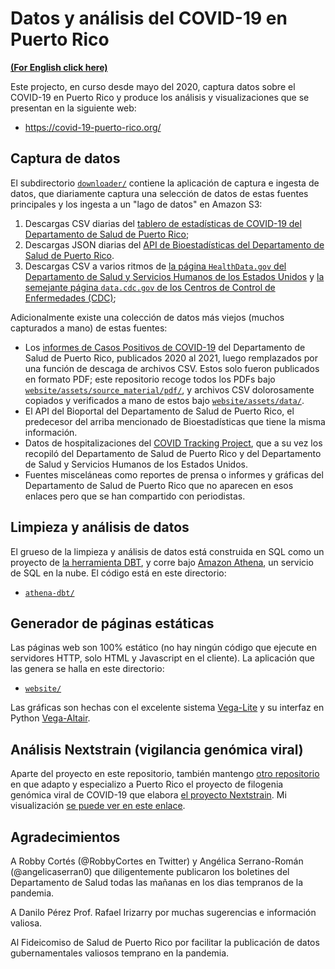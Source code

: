 # Datos y análisis del COVID-19 en Puerto Rico

[**(For English click here)**](README.en.md)

Este projecto, en curso desde mayo del 2020, captura datos sobre el
COVID-19 en Puerto Rico y produce los análisis y visualizaciones que
se presentan en la siguiente web:

* https://covid-19-puerto-rico.org/


## Captura de datos

El subdirectorio [`downloader/`](downloader/) contiene la aplicación
de captura e ingesta de datos, que diariamente captura una selección
de datos de estas fuentes principales y los ingesta a un "lago de
datos" en Amazon S3:

1. Descargas CSV diarias del
   [tablero de estadísticas de COVID-19 del Departamento de Salud de Puerto Rico](https://www.salud.pr.gov/estadisticas_v2);
2. Descargas JSON diarias del
   [API de Bioestadísticas del Departamento de Salud de Puerto Rico](https://biostatistics.salud.pr.gov).
3. Descargas CSV a varios ritmos de
   [la página `HealthData.gov` del Departamento de Salud y Servicios Humanos de los Estados Unidos](https://healthdata.gov/)
   y
   [la semejante página `data.cdc.gov` de los Centros de Control de Enfermedades (CDC)](https://data.cdc.gov/);

Adicionalmente existe una colección de datos más viejos (muchos
capturados a mano) de estas fuentes:

* Los
  [informes de Casos Positivos de COVID-19](http://www.salud.pr.gov/Estadisticas-Registros-y-Publicaciones/Pages/COVID-19.aspx)
  del Departamento de Salud de Puerto Rico, publicados 2020 al 2021,
  luego remplazados por una función de descaga de archivos CSV.  Estos
  solo fueron publicados en formato PDF; este repositorio recoge todos
  los PDFs bajo
  [`website/assets/source_material/pdf/`](website/assets/source_material/pdf/),
  y archivos CSV dolorosamente copiados y verificados a mano de estos
  bajo [`website/assets/data/`](website/assets/data/).
* El API del Bioportal del Departamento de Salud de Puerto Rico, el
  predecesor del arriba mencionado de Bioestadísticas que tiene la
  misma información.
* Datos de hospitalizaciones del
  [COVID Tracking Project](https://covidtracking.com/), que a su vez
  los recopiló del Departamento de Salud de Puerto Rico y del
  Departamento de Salud y Servicios Humanos de los Estados Unidos.
* Fuentes misceláneas como reportes de prensa o informes y gráficas
  del Departamento de Salud de Puerto Rico que no aparecen en esos
  enlaces pero que se han compartido con periodistas.


## Limpieza y análisis de datos

El grueso de la limpieza y análisis de datos está construida en SQL
como un proyecto de [la herramienta DBT](https://www.getdbt.com/), y
corre bajo [Amazon Athena](https://aws.amazon.com/athena/), un
servicio de SQL en la nube. El código está en este directorio:

* [`athena-dbt/`](athena-dbt/)


## Generador de páginas estáticas

Las páginas web son 100% estático (no hay ningún código que ejecute en
servidores HTTP, solo HTML y Javascript en el cliente).  La aplicación
que las genera se halla en este directorio:

* [`website/`](website/)

Las gráficas son hechas con el excelente sistema
[Vega-Lite](https://vega.github.io/vega-lite/) y su interfaz en Python
[Vega-Altair](https://altair-viz.github.io/).


## Análisis Nextstrain (vigilancia genómica viral)

Aparte del proyecto en este repositorio, también mantengo
[otro repositorio](https://github.com/sacundim/covid-19-puerto-rico-nextstrain)
en que adapto y especializo a Puerto Rico el proyecto de filogenia
genómica viral de COVID-19 que elabora
[el proyecto Nextstrain](https://nextstrain.org/).  Mi visualización
[se puede ver en este enlace](https://nextstrain.org/fetch/covid-19-puerto-rico.org/auspice/ncov_puerto-rico.json?f_division=Puerto%20Rico).


## Agradecimientos

A Robby Cortés (@RobbyCortes en Twitter) y Angélica Serrano-Román
(@angelicaserran0) que diligentemente publicaron los boletines del
Departamento de Salud todas las mañanas en los dias tempranos de la
pandemia.

A Danilo Pérez Prof. Rafael Irizarry por muchas sugerencias
e información valiosa.

Al Fideicomiso de Salud de Puerto Rico por facilitar la publicación de
datos gubernamentales valiosos temprano en la pandemia.
